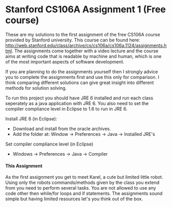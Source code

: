 # Stanford CS106A Assignment 1 (Free course)
These are my solutions to the first assignment of the free CS106A course provided by Stanford university. This course can be found here: http://web.stanford.edu/class/archive/cs/cs106a/cs106a.1124/assignments.html. The assignments come together with a video lecture and the course aims at writing code that is readable by machine and human, which is one of the most important aspects of software development.

If you are planning to do the assignments yourself then I strongly advice you to complete the assignments first and use this only for comparison. I think comparing different solutions can give great insight into different methods for solution solving.

To run this project you should have JRE 6 installed and run each class seperately as a java application with JRE 6. You also need to set the compiler compliance level in Eclipse to 1.6 to run in JRE 6.

Install JRE 6 (in Eclipse):
 - Download and install from the oracle archives.
 - Add the folder at: Window -> Preferences -> Java -> Installed JRE's


Set compiler compliance level (in Eclipse)

 - Windows -> Preferences -> Java -> Compiler
  
 #### This Assignment
 As the first assignment you get to meet Karel, a cute but limited little robot. Using only the robots commands/methods given by the class you extend from you need to perform several tasks. You are not allowed to use any code other then while/for loops and if statements. The assignments sound simple but having limited resources let's you think out of the box.
